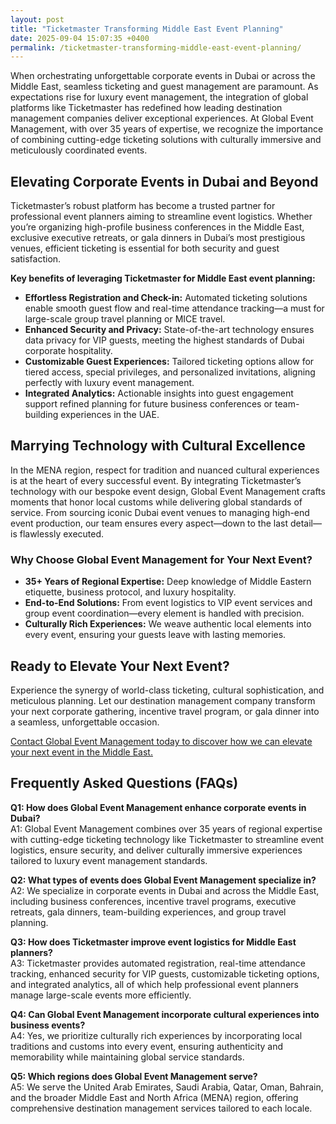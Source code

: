 ```yaml
---
layout: post
title: "Ticketmaster Transforming Middle East Event Planning"
date: 2025-09-04 15:07:35 +0400
permalink: /ticketmaster-transforming-middle-east-event-planning/
---
```

When orchestrating unforgettable corporate events in Dubai or across the Middle East, seamless ticketing and guest management are paramount. As expectations rise for luxury event management, the integration of global platforms like Ticketmaster has redefined how leading destination management companies deliver exceptional experiences. At Global Event Management, with over 35 years of expertise, we recognize the importance of combining cutting-edge ticketing solutions with culturally immersive and meticulously coordinated events.

## Elevating Corporate Events in Dubai and Beyond

Ticketmaster’s robust platform has become a trusted partner for professional event planners aiming to streamline event logistics. Whether you’re organizing high-profile business conferences in the Middle East, exclusive executive retreats, or gala dinners in Dubai’s most prestigious venues, efficient ticketing is essential for both security and guest satisfaction.

**Key benefits of leveraging Ticketmaster for Middle East event planning:**

- **Effortless Registration and Check-in:** Automated ticketing solutions enable smooth guest flow and real-time attendance tracking—a must for large-scale group travel planning or MICE travel.
- **Enhanced Security and Privacy:** State-of-the-art technology ensures data privacy for VIP guests, meeting the highest standards of Dubai corporate hospitality.
- **Customizable Guest Experiences:** Tailored ticketing options allow for tiered access, special privileges, and personalized invitations, aligning perfectly with luxury event management.
- **Integrated Analytics:** Actionable insights into guest engagement support refined planning for future business conferences or team-building experiences in the UAE.

## Marrying Technology with Cultural Excellence

In the MENA region, respect for tradition and nuanced cultural experiences is at the heart of every successful event. By integrating Ticketmaster’s technology with our bespoke event design, Global Event Management crafts moments that honor local customs while delivering global standards of service. From sourcing iconic Dubai event venues to managing high-end event production, our team ensures every aspect—down to the last detail—is flawlessly executed.

### Why Choose Global Event Management for Your Next Event?

- **35+ Years of Regional Expertise:** Deep knowledge of Middle Eastern etiquette, business protocol, and luxury hospitality.
- **End-to-End Solutions:** From event logistics to VIP event services and group event coordination—every element is handled with precision.
- **Culturally Rich Experiences:** We weave authentic local elements into every event, ensuring your guests leave with lasting memories.

## Ready to Elevate Your Next Event?

Experience the synergy of world-class ticketing, cultural sophistication, and meticulous planning. Let our destination management company transform your next corporate gathering, incentive travel program, or gala dinner into a seamless, unforgettable occasion.

[Contact Global Event Management today to discover how we can elevate your next event in the Middle East.](https://geventm.com/)

## Frequently Asked Questions (FAQs)

**Q1: How does Global Event Management enhance corporate events in Dubai?**  
A1: Global Event Management combines over 35 years of regional expertise with cutting-edge ticketing technology like Ticketmaster to streamline event logistics, ensure security, and deliver culturally immersive experiences tailored to luxury event management standards.

**Q2: What types of events does Global Event Management specialize in?**  
A2: We specialize in corporate events in Dubai and across the Middle East, including business conferences, incentive travel programs, executive retreats, gala dinners, team-building experiences, and group travel planning.

**Q3: How does Ticketmaster improve event logistics for Middle East planners?**  
A3: Ticketmaster provides automated registration, real-time attendance tracking, enhanced security for VIP guests, customizable ticketing options, and integrated analytics, all of which help professional event planners manage large-scale events more efficiently.

**Q4: Can Global Event Management incorporate cultural experiences into business events?**  
A4: Yes, we prioritize culturally rich experiences by incorporating local traditions and customs into every event, ensuring authenticity and memorability while maintaining global service standards.

**Q5: Which regions does Global Event Management serve?**  
A5: We serve the United Arab Emirates, Saudi Arabia, Qatar, Oman, Bahrain, and the broader Middle East and North Africa (MENA) region, offering comprehensive destination management services tailored to each locale.

<script type="application/ld+json">
{
  "@context": "https://schema.org",
  "@type": "BlogPosting",
  "headline": "Ticketmaster Transforming Middle East Event Planning",
  "description": "Discover how Global Event Management leverages Ticketmaster to enhance corporate events in Dubai and across the Middle East by integrating seamless ticketing with culturally immersive experiences.",
  "author": {
    "@type": "Person",
    "name": "Global Event Management"
  },
  "publisher": {
    "@type": "Organization",
    "name": "Global Event Management",
    "logo": {
      "@type": "ImageObject",
      "url": "https://geventm.com/logo.png"
    }
  },
  "url": "https://geventm.com/blog/ticketmaster-transforming-middle-east-event-planning",
  "mainEntityOfPage": "https://geventm.com/blog/ticketmaster-transforming-middle-east-event-planning",
  "datePublished": "2024-06-01",
  "dateModified": "2024-06-01",
  "keywords": "Middle East event planning, corporate events in Dubai, destination management company, incentive travel UAE, business conferences Middle East, luxury event management, group travel planning, event logistics, cultural experiences, Dubai corporate hospitality, professional event planner, MICE travel, group event coordination, executive retreats, gala dinner planning, team-building experiences UAE, high-end event production, VIP event services, Dubai event venues, DMC Middle East"
}
</script>

<script type="application/ld+json">
{
  "@context": "https://schema.org",
  "@type": "FAQPage",
  "mainEntity": [
    {
      "@type": "Question",
      "name": "How does Global Event Management enhance corporate events in Dubai?",
      "acceptedAnswer": {
        "@type": "Answer",
        "text": "Global Event Management combines over 35 years of regional expertise with cutting-edge ticketing technology like Ticketmaster to streamline event logistics, ensure security, and deliver culturally immersive experiences tailored to luxury event management standards."
      }
    },
    {
      "@type": "Question",
      "name": "What types of events does Global Event Management specialize in?",
      "acceptedAnswer": {
        "@type": "Answer",
        "text": "We specialize in corporate events in Dubai and across the Middle East, including business conferences, incentive travel programs, executive retreats, gala dinners, team-building experiences, and group travel planning."
      }
    },
    {
      "@type": "Question",
      "name": "How does Ticketmaster improve event logistics for Middle East planners?",
      "acceptedAnswer": {
        "@type": "Answer",
        "text": "Ticketmaster provides automated registration, real-time attendance tracking, enhanced security for VIP guests, customizable ticketing options, and integrated analytics, all of which help professional event planners manage large-scale events more efficiently."
      }
    },
    {
      "@type": "Question",
      "name": "Can Global Event Management incorporate cultural experiences into business events?",
      "acceptedAnswer": {
        "@type": "Answer",
        "text": "Yes, we prioritize culturally rich experiences by incorporating local traditions and customs into every event, ensuring authenticity and memorability while maintaining global service standards."
      }
    },
    {
      "@type": "Question",
      "name": "Which regions does Global Event Management serve?",
      "acceptedAnswer": {
        "@type": "Answer",
        "text": "We serve the United Arab Emirates, Saudi Arabia, Qatar, Oman, Bahrain, and the broader Middle East and North Africa (MENA) region, offering comprehensive destination management services tailored to each locale."
      }
    }
  ]
}
</script>